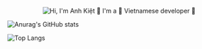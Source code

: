 <p align="center">
  <img src="https://github.com/matyo91/matyo91/raw/main/assets/github.gif" alt="Hi, I'm Anh Kiệt 👋 I'm a 🚀 Vietnamese developer 🚀">
</p>

![Anurag's GitHub stats](https://github-readme-stats.vercel.app/api?username=anhkiet-201&show_icons=true)

![Top Langs](https://github-readme-stats.vercel.app/api/top-langs/?username=anhkiet-201)

